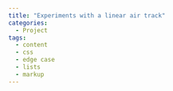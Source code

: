 ```yaml
---
title: "Experiments with a linear air track"
categories:
  - Project
tags:
  - content
  - css
  - edge case
  - lists
  - markup
---
```

